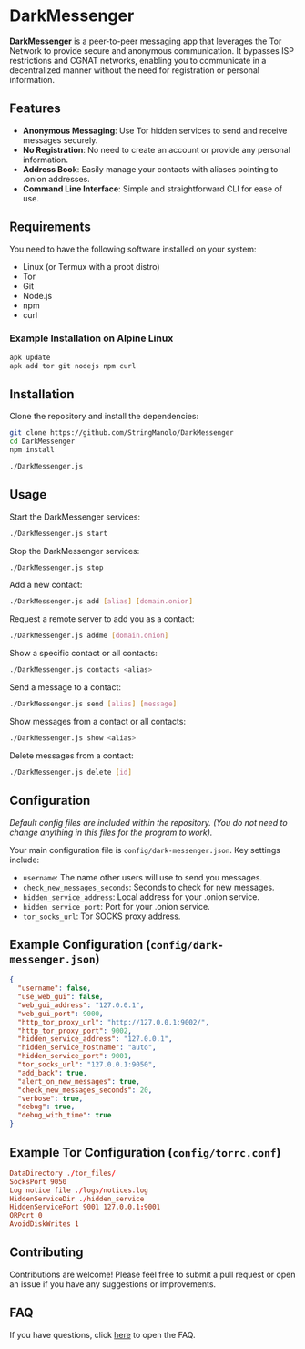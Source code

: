 # DarkMessenger

**DarkMessenger** is a peer-to-peer messaging app that leverages the Tor Network to provide secure and anonymous communication. It bypasses ISP restrictions and CGNAT networks, enabling you to communicate in a decentralized manner without the need for registration or personal information.

## Features

- **Anonymous Messaging**: Use Tor hidden services to send and receive messages securely.
- **No Registration**: No need to create an account or provide any personal information.
- **Address Book**: Easily manage your contacts with aliases pointing to .onion addresses.
- **Command Line Interface**: Simple and straightforward CLI for ease of use.

## Requirements

You need to have the following software installed on your system:

- Linux (or Termux with a proot distro)
- Tor
- Git
- Node.js
- npm
- curl

### Example Installation on Alpine Linux

```bash
apk update
apk add tor git nodejs npm curl
```

## Installation

Clone the repository and install the dependencies:

```bash
git clone https://github.com/StringManolo/DarkMessenger
cd DarkMessenger
npm install

./DarkMessenger.js
```

## Usage

Start the DarkMessenger services:

```bash
./DarkMessenger.js start
```

Stop the DarkMessenger services:

```bash
./DarkMessenger.js stop
```

Add a new contact:

```bash
./DarkMessenger.js add [alias] [domain.onion]
```

Request a remote server to add you as a contact:

```bash
./DarkMessenger.js addme [domain.onion]
```

Show a specific contact or all contacts:

```bash
./DarkMessenger.js contacts <alias>
```

Send a message to a contact:

```bash
./DarkMessenger.js send [alias] [message]
```

Show messages from a contact or all contacts:

```bash
./DarkMessenger.js show <alias>
```

Delete messages from a contact:

```bash
./DarkMessenger.js delete [id]
```

## Configuration

*Default config files are included within the repository. (You do not need to change anything in this files for the program to work).*

Your main configuration file is `config/dark-messenger.json`. Key settings include:

- `username`: The name other users will use to send you messages.
- `check_new_messages_seconds`: Seconds to check for new messages. 
- `hidden_service_address`: Local address for your .onion service.
- `hidden_service_port`: Port for your .onion service.
- `tor_socks_url`: Tor SOCKS proxy address.

## Example Configuration (`config/dark-messenger.json`)

```json
{
  "username": false,
  "use_web_gui": false,
  "web_gui_address": "127.0.0.1",
  "web_gui_port": 9000,
  "http_tor_proxy_url": "http://127.0.0.1:9002/",
  "http_tor_proxy_port": 9002,
  "hidden_service_address": "127.0.0.1",
  "hidden_service_hostname": "auto",
  "hidden_service_port": 9001,
  "tor_socks_url": "127.0.0.1:9050",
  "add_back": true,
  "alert_on_new_messages": true,
  "check_new_messages_seconds": 20,
  "verbose": true,
  "debug": true,
  "debug_with_time": true
}
```

## Example Tor Configuration (`config/torrc.conf`)

```conf
DataDirectory ./tor_files/
SocksPort 9050
Log notice file ./logs/notices.log
HiddenServiceDir ./hidden_service
HiddenServicePort 9001 127.0.0.1:9001
ORPort 0
AvoidDiskWrites 1
```

## Contributing

Contributions are welcome! Please feel free to submit a pull request or open an issue if you have any suggestions or improvements.

## FAQ

If you have questions, click [here](https://github.com/StringManolo/DarkMessenger/blob/main/FAQ.md) to open the FAQ.
